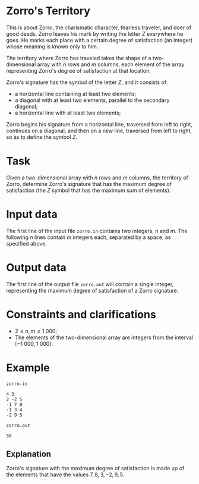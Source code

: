 # Zorro's Territory

This is about Zorro, the charismatic character, fearless traveler, and doer of good deeds. Zorro leaves his mark by writing the letter $Z$ everywhere he goes. He marks each place with a certain degree of satisfaction (an integer) whose meaning is known only to him.

The territory where Zorro has traveled takes the shape of a two-dimensional array with $n$ rows and $m$ columns, each element of the array representing Zorro's degree of satisfaction at that location.

Zorro's signature has the symbol of the letter $Z$, and it consists of:
- a horizontal line containing at least two elements;
- a diagonal with at least two elements, parallel to the secondary diagonal;
- a horizontal line with at least two elements;

Zorro begins his signature from a horizontal line, traversed from left to right, continues on a diagonal, and then on a new line, traversed from left to right, so as to define the symbol $Z$.

# Task

Given a two-dimensional array with $n$ rows and $m$ columns, the territory of Zorro, determine Zorro's signature that has the maximum degree of satisfaction (the $Z$ symbol that has the maximum sum of elements).

# Input data

The first line of the input file `zorro.in` contains two integers, $n$ and $m$. The following $n$ lines contain $m$ integers each, separated by a space, as specified above.

# Output data

The first line of the output file `zorro.out` will contain a single integer, representing the maximum degree of satisfaction of a Zorro signature.

# Constraints and clarifications

* $2 \leq n, m \leq 1 \ 000$;
* The elements of the two-dimensional array are integers from the interval $[-1 \ 000, 1 \ 000]$.

# Example

`zorro.in`
```
4 3
2 -2 5
-1 7 8
-1 3 4
-2 9 5
```

`zorro.out`
```
30
```

## Explanation

Zorro's signature with the maximum degree of satisfaction is made up of the elements that have the values $7, 8, 3, -2, 9, 5$.